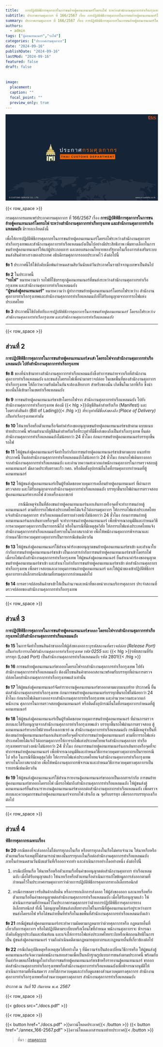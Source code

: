 ```yaml
---
title: 	 การปฏิบัติพิธีการศุลกากรในการขนย้ายตู้คอนเทนเนอร์โดยรถไฟ ระหว่างสำนักงานศุลกากรท่าเรือกรุงเทพ และสำนักงานศุลกากรท่าเรือแหลมฉบัง
subtitle: ประกาศกรมศุลกากร ที่ 166/2567 เรื่อง การปฏิบัติพิธีการศุลกากรในการขนย้ายตู้คอนเทนเนอร์โดยรถไฟ ระหว่างสำนักงานศุลกากรท่าเรือกรุงเทพและสำนักงานศุลกากรท่าเรือแหลมฉบัง
summary: ประกาศกรมศุลกากร ที่ 166/2567 เรื่อง การปฏิบัติพิธีการศุลกากรในการขนย้ายตู้คอนเทนเนอร์โดยรถไฟ ระหว่างสำนักงานศุลกากรท่าเรือกรุงเทพและสำนักงานศุลกากรท่าเรือแหลมฉบัง
authors:
  - admin
tags: ["ตู้คอนเทนเนอร์","รถไฟ"]
categories: ["ประกาศกรมศุลกากร"]
date: "2024-09-16"
publishDate: "2024-09-16"
lastMod: "2024-09-16"
featured: false
draft: false


image:
  placement:
  caption: ""
  focal_point: ""
  preview_only: true
---
```


![](featured.png)

{{< row_space >}}


กรมศุลกากรเผยแพร่ประกาศกรมศุลกากร ที่ 166/2567 เรื่อง **การปฏิบัติพิธีการศุลกากรในการขนย้ายตู้คอนเทนเนอร์โดยรถไฟ ระหว่างสำนักงานศุลกากรท่าเรือกรุงเทพ และสำนักงานศุลกากรท่าเรือแหลมฉบัง** มีรายละเอียดดังนี้

เพื่อให้การปฏิบัติพิธีการศุลกากรในการขนย้ายตู้คอนเทนเนอร์โดยรถไฟระหว่างสำนักงานศุลกากรท่าเรือกรุงเทพและสำนักงานศุลกากรท่าเรือแหลมฉบังเป็นไปอย่างมีประสิทธิภาพ เพิ่มทางเลือกในการขนย้ายตู้คอนเทนเนอร์ให้แก่ผู้ประกอบการ และตอบสนองนโยบายของรัฐบาลในเรื่องการส่งเสริมระบบขนส่งสินค้าทางรางของประเทศ อธิบดีกรมศุลกากรออกประกาศไว้ ดังต่อไปนี้

**ข้อ 1**  ประกาศนี้ให้ใช้บังคับเมื่อพ้นกำหนดสามสิบวันนับแต่วันประกาศในราชกิจจานุเบกษาเป็นต้นไป

**ข้อ 2** ในประกาศนี้  
**“รถไฟ”** หมายความว่า รถไฟที่ใช้บรรทุกตู้คอนเทนเนอร์ที่ขนส่งระหว่างสำนักงานศุลกากรท่าเรือกรุงเทพ และสำนักงานศุลกากรท่าเรือแหลมฉบัง  
**“ผู้ขนส่งตู้คอนเทนเนอร์”** หมายความว่า ผู้ทำการขนย้ายตู้คอนเทนเนอร์โดยรถไฟระหว่าง สำนักงานศุลกากรท่าเรือกรุงเทพและสำนักงานศุลกากรท่าเรือแหลมฉบังที่ได้รับอนุญาตจากการรถไฟแห่งประเทศไทย

**ข้อ 3** ประกาศนี้ใช้บังคับกับ*การปฏิบัติพิธีการศุลกากรในการขนย้ายตู้คอนเทนเนอร์ โดยรถไฟระหว่างสำนักงานศุลกากรท่าเรือกรุงเทพ และสำนักงานศุลกากรท่าเรือแหลมฉบัง*

----
{{< row_space >}}

## ส่วนที่ 2
**การปฏิบัติพิธีการศุลกากรในการขนย้ายตู้คอนเทนเนอร์*ขาเข้า* โดยรถไฟจากสำนักงานศุลกากรท่าเรือแหลมฉบัง ไปยังสำนักงานศุลกากรท่าเรือกรุงเทพ**
 
**ข้อ 8** ของที่นำเข้ามาทางสำนักงานศุลกากรท่าเรือแหลมฉบังซึ่งทำการขนถ่ายจากเรือที่สำนักงานศุลกากรท่าเรือแหลมฉบัง และขนส่งโดยรถไฟเพื่อนำมาตรวจปล่อย ในเขตพื้นที่ของสำนักงานศุลกากรท่าเรือกรุงเทพ ให้ถือว่าความรับผิดในอันจะต้องเสียอากร สำหรับของนั้น เกิดขึ้นในเวลาที่เรือ ซึ่งนำของนั้นได้เข้ามาในเขตท่าเรือแหลมฉบัง  

**ข้อ 9** การขนย้ายตู้คอนเทนเนอร์ขาเข้าโดยรถไฟจาก สำนักงานศุลกากรท่าเรือแหลมฉบัง ไปยังสำนักงานศุลกากรท่าเรือกรุงเทพ ต้องมี {{< hlg >}}บัญชีสินค้าสำหรับเรือ (Manifest) และใบตราส่งสินค้า (Bill of Lading){{< /hlg >}} *ที่ระบุท่าที่มีชื่อส่งของถึง (Place of Delivery) เป็นท่าเรือกรุงเทพเท่านั้น*  

**ข้อ 10** ให้นายเรือหรือตัวแทนเรือจัดทำคำร้องขออนุญาตขนย้ายตู้คอนเทนเนอร์ขาเข้าตาม แบบแนบท้ายประกาศนี้ พร้อมสำเนาบัญชีสินค้าสำหรับเรือที่ระบุท่าที่มีชื่อส่งของถึงเป็นท่าเรือกรุงเทพ ยื่นต่อสำนักงานศุลกากรท่าเรือแหลมฉบังไม่น้อยกว่า 24 ชั่วโมง ก่อนการขนย้ายตู้คอนเทนเนอร์บรรทุกขึ้นรถไฟ

**ข้อ 11** ให้ผู้ขนส่งตู้คอนเทนเนอร์จัดทำใบกำกับการขนย้ายตู้คอนเทนเนอร์ขาเข้าตามแบบ แนบท้ายประกาศนี้ ยื่นต่อสำนักงานศุลกากรท่าเรือแหลมฉบังไม่น้อยกว่า 24 ชั่วโมง ก่อนรถไฟเดินทางออก จากสำนักงานศุลกากรท่าเรือแหลมฉบัง และอำนวยความสะดวกแก่พนักงานศุลกากรในการตรวจสอบตู้คอนเทนเนอร์ มัดลวดประทับตราตะกั่ว กศก. หรือติดตั้งอุปกรณ์อื่นใดที่กรมศุลกากรกำหนดที่ตู้คอนเทนเนอร์  

**ข้อ 12**  ให้ผู้ขนส่งตู้คอนเทนเนอร์เป็นผู้รับผิดชอบควบคุมการเคลื่อนย้ายตู้คอนเทนเนอร์ ที่ผ่านการตรวจสอบ และได้รับอนุญาตจากสำนักงานศุลกากรท่าเรือแหลมฉบัง บรรทุกขึ้นรถไฟผ่านการตรวจสอบตู้คอนเทนเนอร์ทางรถไฟ ด้วยเครื่องเอกซเรย์  

      กรณีมีเหตุจำเป็นที่ต้องขนถ่ายตู้คอนเทนเนอร์นอกเส้นทางหรือจุดที่จะทำการขนถ่ายตู้คอนเทนเนอร์ ตามที่การรถไฟแห่งประเทศไทยได้แจ้งไว้ต่อกรมศุลกากร ให้การรถไฟแห่งประเทศไทยแจ้งสำนักงานศุลกากร ท่าเรือแหลมฉบังทราบล่วงหน้าไม่น้อยกว่า 24 ชั่วโมง ก่อนการขนถ่ายตู้คอนเทนเนอร์นอกเส้นทางหรือจุดที่ จะทำการขนถ่ายตู้คอนเทนเนอร์ เพื่อพิจารณาอนุมัติและกำหนดวิธีการควบคุมทางศุลกากรเป็นรายกรณีไป หรือในกรณีที่มีเหตุสุดวิสัย ให้การรถไฟแห่งประเทศไทยแจ้งสำนักงานศุลกากรท่าเรือแหลมฉบังทราบในโอกาสแรกด้วย เพื่อให้พนักงานศุลกากรพิจารณาและกำหนดวิธีการควบคุมทางศุลกากรเป็นรายกรณีเช่นเดียวกัน   

**ข้อ 13** ให้ผู้ขนส่งตู้คอนเทนเนอร์ใช้สำเนาคำร้องขออนุญาตขนย้ายตู้คอนเทนเนอร์ขาเข้า และสำเนาใบกำกับการขนย้ายตู้คอนเทนเนอร์ขาเข้า เป็นเอกสารกำกับการขนย้ายตู้คอนเทนเนอร์ขาเข้าโดยรถไฟ เมื่อรถไฟมาถึงสำนักงานศุลกากรท่าเรือกรุงเทพ ให้ผู้ขนส่งตู้คอนเทนเนอร์ ยื่นสำเนาคำร้องขออนุญาตขนย้ายตู้คอนเทนเนอร์ขาเข้า และสำเนาใบกำกับการขนย้ายตู้คอนเทนเนอร์ขาเข้า ต่อสำนักงานศุลกากรท่าเรือกรุงเทพ เพื่อตรวจสอบและควบคุมการขนถ่ายตู้คอนเทนเนอร์ และให้ผู้นำของเข้าปฏิบัติพิธีการศุลกากรทางอิเล็กทรอนิกส์ตามที่กรมศุลกากรกำหนดต่อไป  

**ข้อ 14** การตรวจปล่อยสินค้าขาเข้าให้เป็นอำนาจและหน้าที่ของหน่วยงานบริการศุลกากร ประจำสถานที่ตรวจปล่อยของสำนักงานศุลกากรท่าเรือกรุงเทพ

-----
{{< row_space >}}

## ส่วนที่ 3
**การปฏิบัติพิธีการศุลกากรในการขนย้ายตู้คอนเทนเนอร์*ขาออก* โดยรถไฟจากสำนักงานศุลกากรท่าเรือกรุงเทพไปยังสำนักงานศุลกากรท่าเรือแหลมฉบัง**

**ข้อ 15** ในการจัดทำใบขนสินค้าขาออกให้ผู้ส่งของออก*ระบุรหัสสถานที่ตรวจปล่อย (Release Port) เป็นท่าบริการรถไฟสำนักงานศุลกากรท่าเรือกรุงเทพ รหัส 0255* และ {{< hlg >}}รหัสสถานที่รับบรรทุก (Load Port) เป็นสำนักงานศุลกากรท่าเรือแหลมฉบัง รหัส 2801{{< /hlg >}}

**ข้อ 16** การขนย้ายตู้คอนเทนเนอร์ขาออกโดยรถไฟจากสำนักงานศุลกากรท่าเรือกรุงเทพ ไปยังสำนักงานศุลกากรท่าเรือแหลมฉบัง ต้องมีใบขนสินค้าขาออกสถานะพร้อมรับบรรทุกที่ผ่านการตรวจ ปล่อยโดยสำนักงานศุลกากรท่าเรือกรุงเทพแล้วเท่านั้น  

**ข้อ 17** ให้ผู้ขนส่งตู้คอนเทนเนอร์จัดทำรายงานตู้คอนเทนเนอร์ขาออกตามแบบแนบท้าย ประกาศนี้ ยื่นต่อสำนักงานศุลกากรท่าเรือกรุงเทพ ก่อนการขนย้ายตู้คอนเทนเนอร์บรรทุกขึ้นรถไฟไม่น้อยกว่า 24 ชั่วโมง ก่อนรถไฟเดินทางออกจากสำนักงานศุลกากรท่าเรือกรุงเทพ และอำนวยความสะดวกแก่พนักงาน ศุลกากรในการตรวจสอบตู้คอนเทนเนอร์ หรือติดตั้งอุปกรณ์อื่นใดที่กรมศุลกากรกำหนดที่ตู้คอนเทนเนอร์  

**ข้อ 18** ให้ผู้ขนส่งตู้คอนเทนเนอร์เป็นผู้รับผิดชอบควบคุมการขนย้ายตู้คอนเทนเนอร์ ที่ผ่านการตรวจสอบและได้รับอนุญาตจากสำนักงานศุลกากรท่าเรือกรุงเทพแล้ว บรรทุกขึ้นรถไฟผ่านการตรวจสอบ ตู้คอนเทนเนอร์ทางรถไฟด้วยเครื่องเอกซเรย์ ณ สำนักงานศุลกากรท่าเรือแหลมฉบัง
กรณีมีเหตุจำเป็นที่ต้องขนถ่ายตู้คอนเทนเนอร์นอกเส้นทางหรือจุดที่จะทำการขนถ่ายตู้คอนเทนเนอร์ ตามที่การรถไฟแห่งประเทศไทยได้แจ้งไว้ต่อกรมศุลกากรให้การรถไฟแห่งประเทศไทยแจ้งสำนักงานศุลกากร ท่าเรือกรุงเทพทราบล่วงหน้าไม่น้อยกว่า 24 ชั่วโมง ก่อนการขนถ่ายตู้คอนเทนเนอร์นอกเส้นทางหรือจุดที่จะ ทำการขนถ่ายตู้คอนเทนเนอร์ เพื่อพิจารณาอนุมัติและกำหนดวิธีการควบคุมทางศุลกากรเป็นรายกรณีไป หรือ ในกรณีที่มีเหตุสุดวิสัย ให้การรถไฟแห่งประเทศไทยแจ้งสำนักงานศุลกากรท่าเรือกรุงเทพทราบในโอกาสแรกด้วย เพื่อให้พนักงานศุลกากรพิจารณาและกำหนดวิธีการควบคุมทางศุลกากรเป็นรายกรณีเช่นเดียวกัน  

**ข้อ 19** ให้ผู้ขนส่งตู้คอนเทนเนอร์ใช้สำเนารายงานตู้คอนเทนเนอร์ขาออกเป็นเอกสารกำกับ การขนย้ายตู้คอนเทนเนอร์ขาออกโดยรถไฟ เมื่อรถไฟมาถึงสำนักงานศุลกากรท่าเรือแหลมฉบัง ให้ผู้ขนส่งตู้คอนเทนเนอร์ยื่นสำเนารายงานตู้คอนเทนเนอร์ขาออกต่อสำนักงานศุลกากรท่าเรือแหลมฉบัง เพื่อตรวจสอบและควบคุมการขนถ่ายตู้คอนเทนเนอร์จากรถไฟ เข้าเก็บ ณ จุดรับบรรทุก เพื่อรอการบรรทุกลงเรือต่อไป
 
 --------
 {{< row_space >}}
 
## ส่วนที่ 4
**พิธีการศุลกากรเฉพาะเรื่อง**

**ข้อ 20** กรณีของที่จะส่งออกไม่ได้บรรทุกลงในเรือ หรือบรรทุกลงในเรือไม่ครบจำนวน ให้นายเรือหรือตัวแทนเรือแจ้งเหตุที่ไม่สามารถนำของนั้นบรรทุกลงในเรือต่อสำนักงานศุลกากรท่าเรือแหลมฉบัง ภายในกำหนดสามวันนับแต่วันที่เรือออกจากท่า และดำเนินการอย่างใดอย่างหนึ่ง ดังต่อไปนี้

1. กรณีเปลี่ยนเรือ ให้นายเรือหรือตัวแทนเรือยื่นคำขออนุญาตต่อสำนักงานศุลกากร ท่าเรือแหลมฉบัง เมื่อได้รับอนุญาตแล้ว ให้นายเรือหรือตัวแทนเรือดำเนินการแก้ไขข้อมูลการส่งออกตามที่กำหนดไว้ในประกาศกรมศุลกากรว่าด้วยการปฏิบัติพิธีการศุลกากรทางอิเล็กทรอนิกส์

2. กรณีการขอตรวจรับสินค้ากลับคืน หรือการยกเลิกการส่งออก ให้ผู้ส่งของออก และนายเรือหรือตัวแทนเรือยื่นคำขออนุญาตต่อสำนักงานศุลกากรท่าเรือแหลมฉบัง เมื่อได้รับอนุญาตแล้ว ให้ดำเนินการตามที่กำหนดไว้ในประกาศกรมศุลกากรว่าด้วยการปฏิบัติพิธีการศุลกากรทางอิเล็กทรอนิกส์ ทั้งนี้ ไม่อนุญาตให้ขนส่งกลับทางรถไฟในกรณีที่ตู้คอนเทนเนอร์อยู่ระหว่างการขนส่งโดยรถไฟ หรือได้ขนถ่ายขึ้นที่ท่าเรือในเขตพื้นที่สำนักงานศุลกากรท่าเรือแหลมฉบังแล้ว   

**ข้อ 21** กรณีผู้ขนส่งตู้คอนเทนเนอร์กระทำความผิดตามกฎหมายว่าด้วยศุลกากรหรือ กฎหมายอื่นที่เกี่ยวกับการศุลกากร หรือไม่ปฏิบัติตามระเบียบหรือเงื่อนไขที่กำหนด พนักงานศุลกากรจะ พิจารณาบังคับสัญญาประกันและทัณฑ์บน และแจ้งให้การรถไฟแห่งประเทศไทยระงับหรือเพิกถอนสิทธิในการเป็น ผู้ขนส่งตู้คอนเทนเนอร์ รวมถึงดำเนินคดีตามกฎหมายศุลกากรและกฎหมายอื่นที่เกี่ยวข้องต่อไป  

**ข้อ 22** กรณีเกิดอุบัติเหตุหรือเหตุสุดวิสัยอย่างใด ๆ ที่มีความจำเป็นต้องเปลี่ยนวิธีการหรือ ให้ผู้ขนส่งตู้คอนเทนเนอร์แจ้งความต่อพนักงานสอบสวนเพื่อเป็นหลักฐานรูปแบบการขนส่งตามประกาศนี้ พร้อมกับยื่นคำร้องขอแก้ไขข้อมูลใบกำกับการขนย้ายตู้คอนเทนเนอร์ขาเข้าหรือรายงานตู้คอนเทนเนอร์ ขาออกต่อสำนักงานศุลกากรท่าเรือกรุงเทพหรือสำนักงานศุลกากรท่าเรือแหลมฉบังเพื่อพิจารณาอนุมัติให้ดำเนินการตามที่เห็นสมควร ภายใต้การควบคุมและกำกับดูแลของส่วนควบคุมทางศุลกากร สำนักงาน ศุลกากรท่าเรือกรุงเทพหรือส่วนควบคุมทางศุลกากร สำนักงานศุลกากรท่าเรือแหลมฉบัง  

ประกาศ ณ *วันที่ 10 กันยายน พ.ศ. 2567*



{{< row_space >}}

{{< gdocs src="./docs.pdf" >}}

{{< row_space >}}



{{< button href="./docs.pdf" >}}ดาวน์โหลดประกาศ{{< /button >}}  {{< button href="./annex_166-2567.pdf" >}}ดาวน์โหลดเอกสารแนบท้ายประกาศ{{< /button >}}


> ที่มา : [กรมศุลกากร](https://www.customs.go.th/cont_strc_download_with_docno_date.php?lang=th&top_menu=menu_homepage&current_id=14232a324147505f4b464b48464b47)
